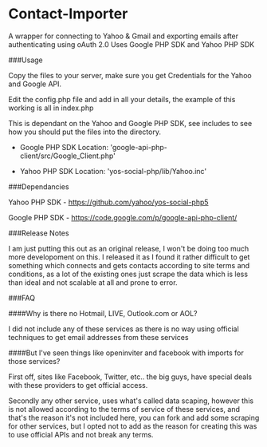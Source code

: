 Contact-Importer
================

A wrapper for connecting to Yahoo &amp; Gmail and exporting emails after authenticating using oAuth 2.0 Uses Google PHP SDK and Yahoo PHP SDK

###Usage

Copy the files to your server, make sure you get Credentials for the Yahoo and Google API.

Edit the config.php file and add in all your details, the example of this working is all in index.php

This is dependant on the Yahoo and Google PHP SDK, see includes to see how you should put the files into the directory.

* Google PHP SDK Location: 'google-api-php-client/src/Google_Client.php'

* Yahoo PHP SDK Location: 'yos-social-php/lib/Yahoo.inc'

###Dependancies

Yahoo PHP SDK - https://github.com/yahoo/yos-social-php5

Google PHP SDK - https://code.google.com/p/google-api-php-client/

###Release Notes

I am just putting this out as an original release, I won't be doing too much more developoment on this. I released it as I 
found it rather difficult to get something which connects and gets contacts according to site terms and conditions, as a lot 
of the existing ones just scrape the data which is less than ideal and not scalable at all and prone to error.

###FAQ

####Why is there no Hotmail, LIVE, Outlook.com or AOL?

I did not include any of these services as there is no way using official techniques to get email addresses from these services

####But I've seen things like openinviter and facebook with imports for those services?

First off, sites like Facebook, Twitter, etc.. the big guys, have special deals with these providers to get official access.

Secondly any other service, uses what's called data scaping, however this is not allowed according to the terms of service of these services,
and that's the reason it's not included here, you can fork and add some scraping for other services, but I opted not to add as the reason
for creating this was to use official APIs and not break any terms.